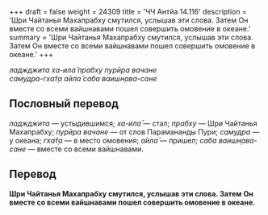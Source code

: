 +++
draft = false
weight = 24309
title = 'ЧЧ Антйа 14.116'
description = 'Шри Чайтанья Махапрабху смутился, услышав эти слова. Затем Он вместе со всеми вайшнавами пошел совершить омовение в океане.'
summary = 'Шри Чайтанья Махапрабху смутился, услышав эти слова. Затем Он вместе со всеми вайшнавами пошел совершить омовение в океане.'
+++

_ладжджита ха-ила̄ прабху пурӣра вачане  
самудра-гха̄т̣а а̄ила̄ саба ваишн̣ава-сане_

## Пословный перевод

_ладжджита_ — устыдившимся; _ха_\-_ила̄_ — стал; _прабху_ — Шри Чайтанья Махапрабху; _пурӣра_ _вачане_ — от слов Парамананды Пури; _самудра_ — у океана; _гха̄т̣а_ — в место омовения; _а̄ила̄_ — пришел; _саба_ _ваишн̣ава_\-_сане_ — вместе со всеми вайшнавами.

## Перевод

**Шри Чайтанья Махапрабху смутился, услышав эти слова. Затем Он вместе со всеми вайшнавами пошел совершить омовение в океане.**
